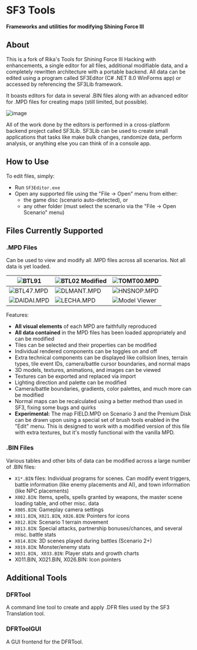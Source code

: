 # SF3 Tools

**Frameworks and utilities for modifying Shining Force III**

## About

This is a fork of Rika's Tools for Shining Force III Hacking with enhancements, a single editor for all files, additional modifiable data, and a
completely rewritten architecture with a portable backend. All data can be edited using a program called SF3Editor (C# .NET 8.0 WinForms app)
or accessed by referencing the SF3Lib framework.

It boasts editors for data in several .BIN files along with an advanced editor for .MPD files for creating maps (still limited, but possible).

![image](https://github.com/user-attachments/assets/bfc97004-066d-4ea2-b3fc-5704cc797efe)

All of the work done by the editors is performed in a cross-platform backend project called SF3Lib. SF3Lib can
be used to create small applications that tasks like make bulk changes, randomize data, perform analysis, or anything
else you can think of in a console app.

## How to Use

To edit files, simply:
- Run `SF3Editor.exe`
- Open any supported file using the "File -> Open" menu from either:
    - the game disc (scenario auto-detected), or
    - any other folder (must select the scenario via the "File -> Open Scenario" menu)

## Files Currently Supported

### .MPD Files

Can be used to view and modify all .MPD files across all scenarios. Not all data is yet loaded.

| ![BTL91](https://github.com/user-attachments/assets/bb61fd38-061f-4918-94e3-7d6f7101680c) | ![BTL02 Modified](https://github.com/user-attachments/assets/1594105a-5908-47f8-8ae3-b7fa868acf59) | ![TOMT00.MPD](https://github.com/user-attachments/assets/3bf0b8a2-3ee2-4e67-a8e6-aa7a9ff5b54a) |
|---|---|---|
| ![BTL47.MPD](https://github.com/user-attachments/assets/6d1eba16-512e-4273-8b7a-67f1e9dded49) | ![DLMANT.MPD](https://github.com/user-attachments/assets/52e0b556-dbee-4c79-b256-996a98e05bab) | ![HNSNOP.MPD](https://github.com/user-attachments/assets/abea6ffd-2387-4e54-bf60-eeb5279ea930) |
| ![DAIDAI.MPD](https://github.com/user-attachments/assets/ece14fc0-33a4-402f-978c-f4d181f61b5d) | ![LECHA.MPD](https://github.com/user-attachments/assets/6e1cb86b-a217-4b62-92f6-b6d26c28bc67) | ![Model Viewer](https://github.com/user-attachments/assets/807a45ce-fe25-4c0d-85a0-9776efc74da0) |

Features:

- **All visual elements** of each MPD are faithfully reproduced
- **All data contained** in the MPD files has been loaded appropriately and can be modified
- Tiles can be selected and their properties can be modified
- Individual rendered components can be toggles on and off
- Extra technical components can be displayed like collision lines, terrain types, tile event IDs, camera/battle cursor boundaries, and normal maps
- 3D models, textures, animations, and images can be viewed
- Textures can be exported and replaced via import
- Lighting direction and palette can be modified
- Camera/battle boundaries, gradients, color palettes, and much more can be modified
- Normal maps can be recalculated using a better method than used in SF3, fixing some bugs and quirks
- **Experimental:** The map FIELD.MPD on Scenario 3 and the Premium Disk can be drawn upon using a special set of brush tools enabled in the "Edit" menu. This is designed to work with a modified version of this file with extra textures, but it's mostly functional with the vanilla MPD.

### .BIN Files

Various tables and other bits of data can be modified across a large number of .BIN files:

- `X1*.BIN` files: Individual programs for scenes. Can modify event triggers, battle information (like enemy placements and AI), and town information (like NPC placements)
- `X002.BIN`: Items, spells, spells granted by weapons, the master scene loading table, and other misc. data 
- `X005.BIN`: Gameplay camera settings
- `X011.BIN`, `X021.BIN`, `X026.BIN`: Pointers for icons
- `X012.BIN`: Scenario 1 terrain movement
- `X013.BIN`: Special attacks, partnership bonuses/chances, and several misc. battle stats
- `X014.BIN`: 3D scenes played during battles (Scenario 2+)
- `X019.BIN`: Monster/enemy stats
- `X031.BIN, X033.BIN`: Player stats and growth charts
-  X011.BIN, X021.BIN, X026.BIN: Icon pointers

## Additional Tools

### DFRTool

A command line tool to create and apply .DFR files used by the SF3 Translation tool.

### DFRToolGUI

A GUI frontend for the DFRTool.
